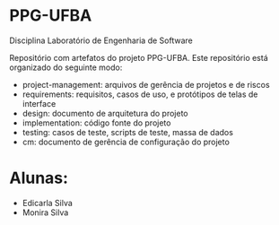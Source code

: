 # PPG-UFBA

Disciplina Laboratório de Engenharia de Software

Repositório com artefatos do projeto PPG-UFBA.
Este repositório está organizado do seguinte modo:
- project-management: arquivos de gerência de projetos e de riscos
- requirements: requisitos, casos de uso, e protótipos de telas de interface
- design: documento de arquitetura do projeto
- implementation: código fonte do projeto
- testing: casos de teste, scripts de teste, massa de dados
- cm: documento de gerência de configuração do projeto

# Alunas:
 - Edicarla Silva
 - Monira Silva
